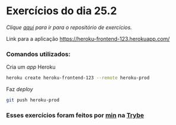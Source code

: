 # Exercícios do dia 25.2
_Clique [aqui](https://github.com/JonathanRei5/trybe-exercicios/tree/main/modulo-03-desenvolvimento-back-end/bloco-25-deployment/dia-02-deploy-docker-e-heroku) para ir para o repositório de exercícios._

Link para a aplicação https://heroku-frontend-123.herokuapp.com/

### Comandos utilizados:

Cria um _app_ Heroku
```bash
heroku create heroku-frontend-123 --remote heroku-prod
```

Faz _deploy_
```bash
git push heroku-prod
```

### Esses exercícios foram feitos por [min](https://www.linkedin.com/in/jonathan-r-andrade/) na [Trybe](https://www.betrybe.com/)
